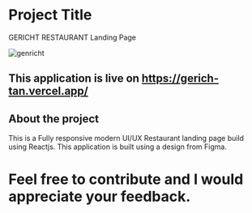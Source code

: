 # Project Title

GERICHT RESTAURANT Landing Page

![genricht](https://github.com/dhruvv9/Gerich-Restaurant-applicaton/assets/119520814/c838d99f-2084-406c-9c99-ab8e20e9dc2f)

## This application is live on  https://gerich-tan.vercel.app/


## About the project
This is a Fully responsive modern UI/UX Restaurant landing page
build using Reactjs. This application is built using a design 
from Figma.

# Feel free to contribute and I would appreciate your feedback.
